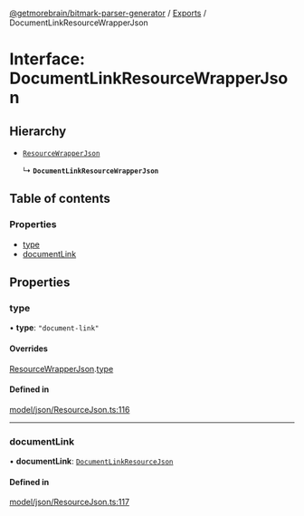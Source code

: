 [@getmorebrain/bitmark-parser-generator](../API.md) / [Exports](../modules.md) / DocumentLinkResourceWrapperJson

# Interface: DocumentLinkResourceWrapperJson

## Hierarchy

- [`ResourceWrapperJson`](ResourceWrapperJson.md)

  ↳ **`DocumentLinkResourceWrapperJson`**

## Table of contents

### Properties

- [type](DocumentLinkResourceWrapperJson.md#type)
- [documentLink](DocumentLinkResourceWrapperJson.md#documentLink)

## Properties

### type

• **type**: ``"document-link"``

#### Overrides

[ResourceWrapperJson](ResourceWrapperJson.md).[type](ResourceWrapperJson.md#type)

#### Defined in

[model/json/ResourceJson.ts:116](https://github.com/getMoreBrain/bitmark-parser-generator/blob/9ddf9e2/src/model/json/ResourceJson.ts#L116)

___

### documentLink

• **documentLink**: [`DocumentLinkResourceJson`](DocumentLinkResourceJson.md)

#### Defined in

[model/json/ResourceJson.ts:117](https://github.com/getMoreBrain/bitmark-parser-generator/blob/9ddf9e2/src/model/json/ResourceJson.ts#L117)
